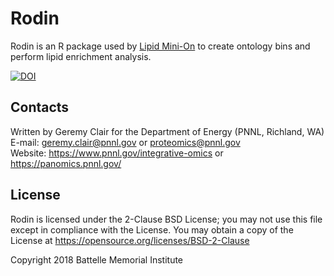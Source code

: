 # Rodin

Rodin is an R package used by [Lipid Mini-On](https://github.com/PNNL-Comp-Mass-Spec/LipidMiniOn) to create ontology bins and perform lipid enrichment analysis.

[![DOI](https://zenodo.org/badge/144644879.svg)](https://zenodo.org/badge/latestdoi/144644879)

## Contacts

Written by Geremy Clair for the Department of Energy (PNNL, Richland, WA) \
E-mail: geremy.clair@pnnl.gov or proteomics@pnnl.gov \
Website: https://www.pnnl.gov/integrative-omics or https://panomics.pnnl.gov/

## License

Rodin is licensed under the 2-Clause BSD License; 
you may not use this file except in compliance with the License.  You may obtain 
a copy of the License at https://opensource.org/licenses/BSD-2-Clause

Copyright 2018 Battelle Memorial Institute
